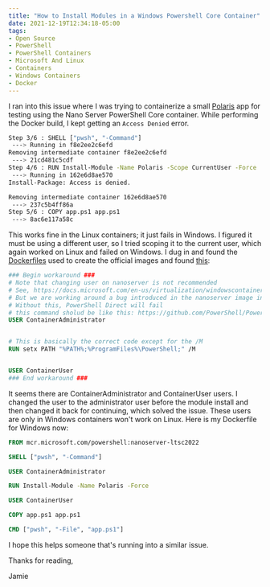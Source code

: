 ```yaml
---
title: "How to Install Modules in a Windows Powershell Core Container"
date: 2021-12-19T12:34:18-05:00
tags:
- Open Source
- PowerShell
- PowerShell Containers
- Microsoft And Linux
- Containers
- Windows Containers
- Docker
---
```


I ran into this issue where I was trying to containerize a small [Polaris](https://www.phillipsj.net/posts/powershell-rest-api-with-polaris/) app for testing using the Nano Server PowerShell Core container. While performing the Docker build, I kept getting an `Access Denied` error. 

```Bash
Step 3/6 : SHELL ["pwsh", "-Command"]
 ---> Running in f8e2ee2c6efd
Removing intermediate container f8e2ee2c6efd
 ---> 21cd481c5cdf
Step 4/6 : RUN Install-Module -Name Polaris -Scope CurrentUser -Force
 ---> Running in 162e6d8ae570
Install-Package: Access is denied.

Removing intermediate container 162e6d8ae570
 ---> 237c5b4ff86a
Step 5/6 : COPY app.ps1 app.ps1
 ---> 8ac6e117a58c
```

This works fine in the Linux containers; it just fails in Windows. I figured it must be using a different user, so I tried scoping it to the current user, which again worked on Linux and failed on Windows. I dug in and found the [Dockerfiles](https://github.com/PowerShell/PowerShell-Docker) used to create the official images and found [this](https://github.com/PowerShell/PowerShell-Docker/blob/41c59e4b844cec8678df8118e231f8cd6e4188bd/release/7-1/nanoserver1809/docker/Dockerfile#L57-L69):

```Dockerfile
### Begin workaround ###
# Note that changing user on nanoserver is not recommended
# See, https://docs.microsoft.com/en-us/virtualization/windowscontainers/manage-containers/container-base-images#base-image-differences
# But we are working around a bug introduced in the nanoserver image introduced in 1809
# Without this, PowerShell Direct will fail
# this command sholud be like this: https://github.com/PowerShell/PowerShell-Docker/blob/f81009c42c96af46aef81eb1515efae0ef29ad5f/release/preview/nanoserver/docker/Dockerfile#L76
USER ContainerAdministrator


# This is basically the correct code except for the /M
RUN setx PATH "%PATH%;%ProgramFiles%\PowerShell;" /M


USER ContainerUser
### End workaround ###
```

It seems there are ContainerAdministrator and ContainerUser users. I changed the user to the administrator user before the module install and then changed it back for continuing, which solved the issue. These users are only in Windows containers won't work on Linux. Here is my Dockerfile for Windows now:

```Dockerfile
FROM mcr.microsoft.com/powershell:nanoserver-ltsc2022

SHELL ["pwsh", "-Command"]

USER ContainerAdministrator

RUN Install-Module -Name Polaris -Force  

USER ContainerUser

COPY app.ps1 app.ps1

CMD ["pwsh", "-File", "app.ps1"]
```

I hope this helps someone that's running into a similar issue. 

Thanks for reading,

Jamie
